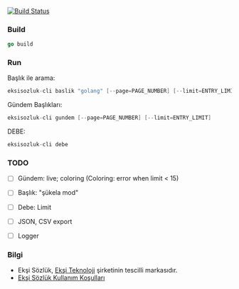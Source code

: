 [![Build Status](https://travis-ci.org/onuryilmaz/eksisozluk-cli.svg?branch=master)](https://travis-ci.org/onuryilmaz/eksisozluk-cli)


### Build
```go
go build
```

### Run

Başlık ile arama:
```go
eksisozluk-cli baslik "golang" [--page=PAGE_NUMBER] [--limit=ENTRY_LIMIT]
```

Gündem Başlıkları:
```go
eksisozluk-cli gundem [--page=PAGE_NUMBER] [--limit=ENTRY_LIMIT]
```

DEBE:
```go
eksisozluk-cli debe
```

### TODO
- [ ] Gündem: live; coloring (Coloring: error when limit < 15)
- [ ] Başlık: "şükela mod"
- [ ] Debe: Limit
- [ ] JSON, CSV export
- [ ] Logger


### Bilgi
* Ekşi Sözlük, [Ekşi Teknoloji](https://eksisozluk.com/eksi-teknoloji--1631416) şirketinin tescilli markasıdır.
* [Ekşi Sözlük Kullanım Koşulları](https://eksisozluk.com/eksi-sozluk-kullanim-kosullari--2602576)
